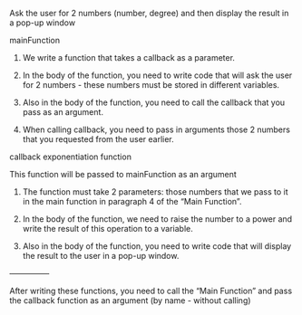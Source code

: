 Ask the user for 2 numbers (number, degree) and then display the result in a pop-up window

mainFunction

1. We write a function that takes a callback as a parameter.

2. In the body of the function, you need to write code that will ask the user for 2 numbers - these numbers must be stored in different variables.

3. Also in the body of the function, you need to call the callback that you pass as an argument.

4. When calling callback, you need to pass in arguments those 2 numbers that you requested from the user earlier.

callback exponentiation function

This function will be passed to mainFunction as an argument

1. The function must take 2 parameters: those numbers that we pass to it in the main function in paragraph 4 of the “Main Function”.

2. In the body of the function, we need to raise the number to a power and write the result of this operation to a variable.

3. Also in the body of the function, you need to write code that will display the result to the user in a pop-up window.

—————

After writing these functions, you need to call the “Main Function” and pass the callback function as an argument (by name - without calling)